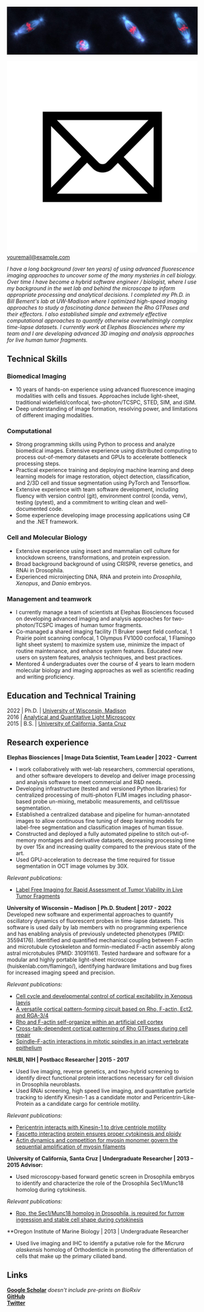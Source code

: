 ![Cover Photo](/assets/spindles.jpeg)

[![email](assets/email.png)](mailto:youremail@example.com) <a href="mailto:youremail@example.com">youremail@example.com</a>

_I have a long background (over ten years) of using advanced fluorescence imaging approaches to uncover some of the many mysteries in cell biology. Over time I have become a hybrid software engineer / biologist, where I use my background in the wet lab and behind the microscope to inform appropriate processing and analytical decisions. I completed my Ph.D. in Bill Bement's lab at UW-Madison where I optimized high-speed imaging approaches to study a fascinating dance between the Rho GTPases and their effectors. I also established simple and extremely effective computational approaches to quantify otherwise overwhelmingly complex time-lapse datasets. I currently work at Elephas Biosciences where my team and I are developing advanced 3D imaging and analysis approaches for live human tumor fragments._

## Technical Skills

### Biomedical Imaging
- 10 years of hands-on experience using advanced fluorescence imaging modalities with cells and tissues. Approaches include light-sheet, traditional widefield/confocal, two-photon/TCSPC, STED, SIM, and iSIM.
- Deep understanding of image formation, resolving power, and limitations of different imaging modalities.

### Computational
- Strong programming skills using Python to process and analyze biomedical images. Extensive experience using distributed computing to process out-of-memory datasets and GPUs to accelerate bottleneck processing steps. 
- Practical experience training and deploying machine learning and deep learning models for image restoration, object detection, classification, and 2/3D cell and tissue segmentation using PyTorch and Tensorflow.
- Extensive experience with team software development, including fluency with version control (git), environment control (conda, venv), testing (pytest), and a commitment to writing clean and well-documented code.
- Some experience developing image processing applications using C# and the .NET framework.

### Cell and Molecular Biology
- Extensive experience using insect and mammalian cell culture for knockdown screens, transformations, and protein expression. 
- Broad background background of using CRISPR, reverse genetics, and RNAi in Drosophila. 
- Experienced microinjecting DNA, RNA and protein into _Drosophila_, _Xenopus_, and _Danio_ embryos.

### Management and teamwork
- I currently manage a team of scientists at Elephas Biosciences focused on developing advanced imaging and analysis approaches for two-photon/TCSPC images of human tumor fragments.
- Co-managed a shared imaging facility (1 Bruker swept field confocal, 1 Prairie point scanning confocal, 1 Olympus FV1000 confocal, 1 Flamingo light sheet system) to maximize system use, minimize the impact of routine maintenance, and enhance system features. Educated new users on system features, analysis techniques, and best practices. 
- Mentored 4 undergraduates over the course of 4 years to learn modern molecular biology and imaging approaches as well as scientific reading and writing proficiency.

## Education and Technical Training
2022 | Ph.D. | [University of Wisconsin, Madison](https://cmb.wisc.edu/)  
2016 | [Analytical and Quantitative Light Microscopy](https://www.mbl.edu/education/advanced-research-training-courses/course-offerings/analytical-and-quantitative-light-microscopy)  
2015 | B.S. | [University of California, Santa Cruz](https://mcd.ucsc.edu/)  

## Research experience
**Elephas Biosciences | Image Data Scientist, Team Leader | 2022 - Current**
- I work collaboratively with wet-lab researchers, commercial operations, and other software developers to develop and deliver image processing and analysis software to meet commercial and R&D needs.
- Developing infrastructure (tested and versioned Python libraries) for centralized processing of multi-photon FLIM images including phasor-based probe un-mixing, metabolic measurements, and cell/tissue segmentation.
- Established a centralized database and pipeline for human-annotated images to allow continuous fine tuning of deep learning models for label-free segmentation and classification images of human tissue.
- Constructed and deployed a fully automated pipeline to stitch out-of-memory montages and derivative datasets, decreasing processing time by over 15x and increasing quality compared to the previous state of the art.
- Used GPU-acceleration to decrease the time required for tissue segmentation in OCT image volumes by 30X.

*Relevant publications:*  
- [Label Free Imaging for Rapid Assessment of Tumor Viability in Live Tumor Fragments](https://22034364.fs1.hubspotusercontent-na1.net/hubfs/22034364/April%202023%20Update/2023%20AACR.pdf)

**University of Wisconsin – Madison | Ph.D. Student | 2017 - 2022**
Developed new software and experimental approaches to quantify oscillatory dynamics of fluorescent probes in time-lapse datasets. This software is used daily by lab members with no programming experience and has enabling analysis of previously undetected phenotypes (PMID: 35594176).
Identified and quantified mechanical coupling between F-actin and microtubule cytoskeleton and formin-mediated F-actin assembly along astral microtubules (PMID: 31091161).
Tested hardware and software for a modular and highly portable light-sheet microscope (huiskenlab.com/flamingo/), identifying hardware limitations and bug fixes for increased imaging speed and precision.

*Relevant publications:*  
- [Cell cycle and developmental control of cortical excitability in Xenopus laevis]()
- [A versatile cortical pattern-forming circuit based on Rho, F-actin, Ect2, and RGA-3/4]()
- [Rho and F-actin self-organize within an artificial cell cortex]()
- [Cross-talk-dependent cortical patterning of Rho GTPases during cell repair]()
- [Spindle–F-actin interactions in mitotic spindles in an intact vertebrate epithelium]()

**NHLBI, NIH | Postbacc Researcher | 2015 - 2017**
- Used live imaging, reverse genetics, and two-hybrid screening to identify direct functional protein interactions necessary for cell division in Drosophila neuroblasts.
- Used RNAi screening, high speed live imaging, and quantitative particle tracking to identify Kinesin-1 as a candidate motor and Pericentrin-Like-Protein as a candidate cargo for centriole motility.

*Relevant publications:*
- [Pericentrin interacts with Kinesin-1 to drive centriole motility]()
- [Fascetto interacting protein ensures proper cytokinesis and ploidy]()
- [Actin dynamics and competition for myosin monomer govern the sequential amplification of myosin filaments]()

**University of California, Santa Cruz | Undergraduate Researcher | 2013 – 2015 Advisor:** 
- Used microscopy-based forward genetic screen in Drosophila embryos to identify and characterize the role of the Drosophila Sec1/Munc18 homolog during cytokinesis.

*Relevant publications:*  
- [Rop, the Sec1/Munc18 homolog in Drosophila, is required for furrow ingression and stable cell shape during cytokinesis]()

**Oregon Institute of Marine Biology | 2013 | Undergraduate Researcher
- Used live imaging and IHC to identify a putative role for the _Micrura alaskensis_ homolog of Orthodenticle in promoting the differentiation of cells that make up the primary ciliated band.

## Links
[**Google Scholar**](https://scholar.google.com/citations?user=AXP4TbcAAAAJ&hl=en) _doesn't include pre-prints on BioRxiv_  
[**GitHub**](https://github.com/zacswider)  
[**Twitter**](https://twitter.com/ZacSwider)  
